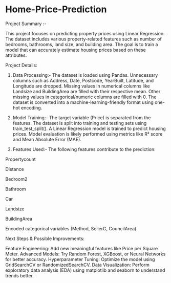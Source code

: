 # Home-Price-Prediction
Project Summary :- 

This project focuses on predicting property prices using Linear Regression. The dataset includes various property-related features such as number of bedrooms, bathrooms, land size, and building area. The goal is to train a model that can accurately estimate housing prices based on these attributes.
 
Project Details:

1. Data Processing:-
The dataset is loaded using Pandas.
Unnecessary columns such as Address, Date, Postcode, YearBuilt, Latitude, and Longitude are dropped.
Missing values in numerical columns like Landsize and BuildingArea are filled with their respective mean.
Other missing values in categorical/numeric columns are filled with 0.
The dataset is converted into a machine-learning-friendly format using one-hot encoding.

2. Model Training:-
The target variable (Price) is separated from the features.
The dataset is split into training and testing sets using train_test_split().
A Linear Regression model is trained to predict housing prices.
Model evaluation is likely performed using metrics like R² score and Mean Absolute Error (MAE).

3. Features Used:-
The following features contribute to the prediction:

Propertycount

Distance

Bedroom2

Bathroom

Car

Landsize

BuildingArea

Encoded categorical variables (Method, SellerG, CouncilArea)

Next Steps & Possible Improvements:

Feature Engineering: Add new meaningful features like Price per Square Meter.
Advanced Models: Try Random Forest, XGBoost, or Neural Networks for better accuracy.
Hyperparameter Tuning: Optimize the model using GridSearchCV or RandomizedSearchCV.
Data Visualization: Perform exploratory data analysis (EDA) using matplotlib and seaborn to understand trends better.
